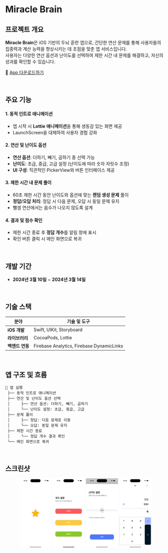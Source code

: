 # Miracle Brain

## 프로젝트 개요
**Miracle Brain**은 iOS 기반의 두뇌 훈련 앱으로, 간단한 연산 문제를 통해 사용자들의 집중력과 계산 능력을 향상시키는 데 초점을 맞춘 앱 서비스입니다.  
사용자는 다양한 연산 옵션과 난이도를 선택하여 제한 시간 내 문제를 해결하고, 자신의 성과를 확인할 수 있습니다.  

📲 [App 다운로드하기](https://apps.apple.com/kr/app/%EB%AF%B8%EB%9D%BC%ED%81%B4-%EB%B8%8C%EB%A0%88%EC%9D%B8-miracle-brain/id6479227526)

<br>

## 주요 기능

#### 1. 동적 인트로 애니메이션
- 앱 시작 시 **Lottie 애니메이션**을 통해 생동감 있는 화면 제공
- LaunchScreen을 대체하여 사용자 경험 강화

#### 2. 연산 및 난이도 옵션
- **연산 옵션**: 더하기, 빼기, 곱하기 중 선택 가능  
- **난이도**: 초급, 중급, 고급 설정 (난이도에 따라 숫자 자릿수 조정)  
- **UI 구성**: 직관적인 PickerView와 버튼 인터페이스 제공  

#### 3. 제한 시간 내 문제 풀이
- 60초 제한 시간 동안 난이도와 옵션에 맞는 **랜덤 생성 문제** 풀이  
- **정답/오답 처리**: 정답 시 다음 문제, 오답 시 동일 문제 유지  
- 뺄셈 연산에서는 음수가 나오지 않도록 설계

#### 4. 결과 및 점수 확인
- 제한 시간 종료 후 **정답 개수**를 알림 창에 표시  
- 확인 버튼 클릭 시 메인 화면으로 복귀

<br>

## 개발 기간
- **2024년 3월 10일** ~ **2024년 3월 14일**

<br>

## 기술 스택

| **분야**              | **기술 및 도구**                                   |
|-----------------------|--------------------------------------------------|
| **iOS 개발**          | Swift, UIKit, Storyboard                         |
| **라이브러리**         | CocoaPods, Lottie                                |
| **백엔드 연동**        | Firebase Analytics, Firebase DynamicLinks        |

<br>

## 앱 구조 및 흐름

```plaintext
📱 앱 실행
 ├── 동적 인트로 애니메이션
 ├── 연산 및 난이도 옵션 선택
 │     ├── 연산 옵션: 더하기, 빼기, 곱하기
 │     └── 난이도 설정: 초급, 중급, 고급
 ├── 문제 풀이
 │     ├── 정답: 다음 문제로 이동
 │     └── 오답: 동일 문제 유지
 ├── 제한 시간 종료
 │     └── 정답 개수 결과 확인
 └── 메인 화면으로 복귀
```

<br>

## 스크린샷
<p align="center"> <img src="./img/intro1.png" width="20%" /> <img src="./img/mode.png" width="20%" /> <img src="./img/level.png" width="20%" /> <img src="./img/plus.png" width="20%" /> </p>
